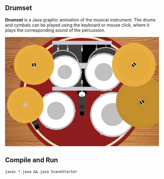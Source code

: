 ## Drumset

**Drumset** is a Java graphic animation of the musical instrument.
The drums and cymbals can be played using the keyboard or mouse click, where it plays the corresponding sound of the percussion.

![](https://github.com/tttrono/Drumset/blob/main/src/Etc/Images/Drumset_Animation_Image.png)

## Compile and Run
```ps
javac *.java && java SceneStarter
```

